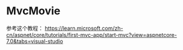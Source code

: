 # MvcMovie

参考这个教程：
https://learn.microsoft.com/zh-cn/aspnet/core/tutorials/first-mvc-app/start-mvc?view=aspnetcore-7.0&tabs=visual-studio
